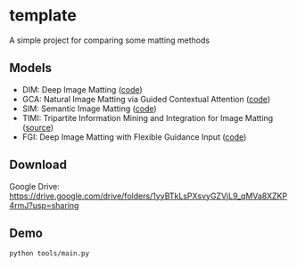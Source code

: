 # template
A simple project for comparing some matting methods

## Models

- DIM: Deep Image Matting ([code](https://github.com/huochaitiantang/pytorch-deep-image-matting.git))
- GCA: Natural Image Matting via Guided Contextual Attention ([code](https://github.com/Yaoyi-Li/GCA-Matting.git))
- SIM: Semantic Image Matting ([code](https://github.com/nowsyn/SIM.git))
- TIMI: Tripartite Information Mining and Integration for Image Matting ([source](https://github.com/kelisiya/TIMI-Net.git))
- FGI: Deep Image Matting with Flexible Guidance Input ([code](https://github.com/Charch-630/FGI-Matting.git))

## Download
Google Drive: https://drive.google.com/drive/folders/1yyBTkLsPXsvyGZVjL9_qMVa8XZKP4rmJ?usp=sharing

## Demo
``` python tools/main.py ```